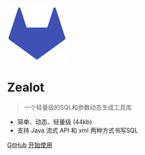 ![logo](media/logo.png)

# Zealot

> 一个轻量级的SQL和参数动态生成工具库

- 简单、动态、轻量级 (44kb)
- 支持 Java 流式 API 和 xml 两种方式书写SQL

[GitHub](https://github.com/blinkfox/zealot/)
[开始使用](#开始使用)